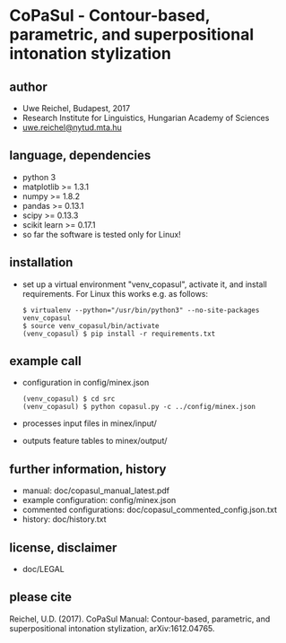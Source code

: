 # CoPaSul - Contour-based, parametric, and superpositional intonation stylization

## author

* Uwe Reichel, Budapest, 2017
* Research Institute for Linguistics, Hungarian Academy of Sciences
* uwe.reichel@nytud.mta.hu

## language, dependencies

* python 3
* matplotlib >= 1.3.1
* numpy >= 1.8.2
* pandas >= 0.13.1
* scipy >= 0.13.3
* scikit learn >= 0.17.1
* so far the software is tested only for Linux!

## installation

* set up a virtual environment "venv_copasul", activate it, and install requirements. For Linux this works e.g. as follows:

    ```
    $ virtualenv --python="/usr/bin/python3" --no-site-packages venv_copasul
    $ source venv_copasul/bin/activate
    (venv_copasul) $ pip install -r requirements.txt
    ```

## example call

* configuration in config/minex.json

    ```
    (venv_copasul) $ cd src
    (venv_copasul) $ python copasul.py -c ../config/minex.json
    ```

* processes input files in minex/input/
* outputs feature tables to minex/output/

## further information, history

* manual: doc/copasul_manual_latest.pdf
* example configuration: config/minex.json
* commented configurations: doc/copasul_commented_config.json.txt
* history: doc/history.txt

## license, disclaimer

* doc/LEGAL

## please cite

Reichel, U.D. (2017). CoPaSul Manual: Contour-based, parametric, and superpositional intonation stylization, arXiv:1612.04765.


